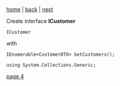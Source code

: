 [home](./page01.md) | [back](./page02.md) | [next](./page04.md)

Create interface **ICustomer**
```
ICustomer
```
with
```
IEnumerable<CustomerDTO> GetCustomers();
```

```
using System.Collections.Generic;
```


[page 4](./page04.md)
